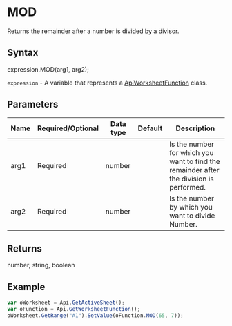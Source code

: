 # MOD

Returns the remainder after a number is divided by a divisor.

## Syntax

expression.MOD(arg1, arg2);

`expression` - A variable that represents a [ApiWorksheetFunction](../ApiWorksheetFunction.md) class.

## Parameters

| **Name** | **Required/Optional** | **Data type** | **Default** | **Description** |
| ------------- | ------------- | ------------- | ------------- | ------------- |
| arg1 | Required | number |  | Is the number for which you want to find the remainder after the division is performed. |
| arg2 | Required | number |  | Is the number by which you want to divide Number. |

## Returns

number, string, boolean

## Example



```javascript
var oWorksheet = Api.GetActiveSheet();
var oFunction = Api.GetWorksheetFunction();
oWorksheet.GetRange("A1").SetValue(oFunction.MOD(65, 7));
```
